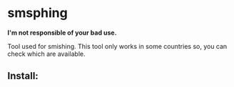 # smsphing



**I'm not responsible of your bad use.**


Tool used for smishing. This tool only works in some countries so, you can check which are available.

## Install:
